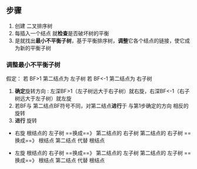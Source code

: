##  步骤
1. 创建 二叉排序树
2. 每插入一个结点 就**检查**是否破坏树的平衡
3. 是就找出**最小不平衡子树**，基于平衡排序树，**调整**它各个结点的链接，使它成为新的平衡子树
  
###   调整最小不平衡子树
假定：
若 BF>1  第二结点为 左子树
若 BF<-1 第二结点为 右子树

1. **确定**旋转方向 : 左深BF>1（左子树远大于右子树）就右旋，右深BF<-1（右子树远大于左子树）就左旋 
2. 若BF与 第二结点BF符号不同，对第二结点**进行**于 与第1步确定的方向 相反的旋转
3. **进行** 旋转 

* 右旋 
根结点的   左子树 ==换成==》 第二结点的 右子树
第二结点的 右子树 ==换成==》 根结点
第二结点 代替 根结点

* 左旋 
根结点的   右子树 ==换成==》 第二结点的 左子树
第二结点的 左子树 ==换成==》 根结点
第二结点 代替 根结点
